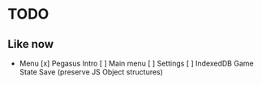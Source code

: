 # TODO

## Like now

- Menu
  [x] Pegasus Intro
  [ ] Main menu
  [ ] Settings
  [ ] IndexedDB Game State Save (preserve JS Object structures)